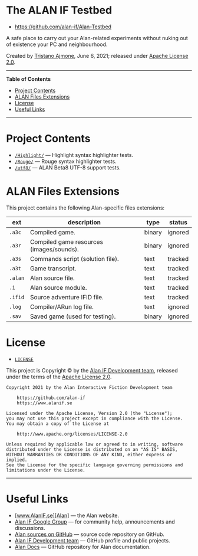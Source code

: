 # The ALAN IF Testbed

- https://github.com/alan-if/Alan-Testbed

A safe place to carry out your Alan-related experiments without nuking out of existence your PC and neighbourhood.

Created by [Tristano Ajmone], June 6, 2021; released under [Apache License 2.0].

-----

**Table of Contents**


<!-- MarkdownTOC autolink="true" bracket="round" autoanchor="false" lowercase="only_ascii" uri_encoding="true" levels="1,2,3,4" -->

- [Project Contents](#project-contents)
- [ALAN Files Extensions](#alan-files-extensions)
- [License](#license)
- [Useful Links](#useful-links)

<!-- /MarkdownTOC -->

-----

# Project Contents

- [`/Highlight/`](./Highlight/) — Highlight syntax highlighter tests.
- [`/Rouge/`](./Rouge/) — Rouge syntax highlighter tests.
- [`/utf8/`](./utf8/) — ALAN Beta8 UTF-8 support tests.


# ALAN Files Extensions

This project contains the following Alan-specific files extensions:

|   ext   |               description                |  type  |  status |
|---------|------------------------------------------|--------|---------|
| `.a3c`  | Compiled game.                           | binary | ignored |
| `.a3r`  | Compiled game resources (images/sounds). | binary | ignored |
| `.a3s`  | Commands script (solution file).         | text   | tracked |
| `.a3t`  | Game transcript.                         | text   | tracked |
| `.alan` | Alan source file.                        | text   | tracked |
| `.i`    | Alan source module.                      | text   | tracked |
| `.ifid` | Source adventure IFID file.              | text   | tracked |
| `.log`  | Compiler/ARun log file.                  | text   | ignored |
| `.sav`  | Saved game (used for testing).           | binary | ignored |


# License

- [`LICENSE`][LICENSE]

This project is Copyright © by the [Alan IF Development team], released under the terms of the [Apache License 2.0].

```
Copyright 2021 by the Alan Interactive Fiction Development team

    https://github.com/alan-if
    https://www.alanif.se

Licensed under the Apache License, Version 2.0 (the "License");
you may not use this project except in compliance with the License.
You may obtain a copy of the License at

    http://www.apache.org/licenses/LICENSE-2.0

Unless required by applicable law or agreed to in writing, software
distributed under the License is distributed on an "AS IS" BASIS,
WITHOUT WARRANTIES OR CONDITIONS OF ANY KIND, either express or implied.
See the License for the specific language governing permissions and
limitations under the License.
```

-------------------------------------------------------------------------------

# Useful Links

- [www.AlanIF.se][Alan] — the Alan website.
- [Alan IF Google Group] — for community help, announcements and discussions.
- [Alan sources on GitHub][Alan GitHub] — source code repository on GitHub.
- [Alan IF Development team] — GitHub profile and public projects.
- [Alan Docs] — GitHub repository for Alan documentation.

<!-----------------------------------------------------------------------------
                               REFERENCE LINKS
------------------------------------------------------------------------------>

[Apache License 2.0]: https://www.apache.org/licenses/LICENSE-2.0.html "Apache License 2.0 at www.apache.org"

<!-- ALAN -->

[Alan]: https://www.alanif.se/ "Visit the Alan website"
[Alan IF]: https://www.alanif.se/ "Visit the Alan website"
[Alan IF Google Group]: https://groups.google.com/g/alan-if/ "Visit the Alan IF discussions group on Google Groups"
[Alan GitHub]: https://github.com/alan-if/alan/ "Visit the Alan source repository on GitHub"
[Alan SDK]: https://www.alanif.se/download-alan-v3/development-kits "Go to the Alan SDK section of the Alan website"

[Artistic License 2.0]: https://opensource.org/licenses/Artistic-2.0

<!-- AlanIDE -->

[AlanIDE]: https://www.alanif.se/download-alan-v3/alanide "Go to the AlanIDE download page on Alan website"
[AlanIDE info page]: https://www.alanif.se/information/alanide/alanide-intro "View the AlanIDE information page on Alan website"
[Alan IDE Reference Guide]: https://github.com/alan-if/alan-docs/blob/master/ideguide/ideguide.pdf "Get the 'Alan IDE Reference Guide' (PDF format)"
[AlanIDE sources]: https://github.com/thoni56/alanide "Visit the AlanIDE source repository on GitHub"

<!-- Alan StdLib -->

[Alan Standard Library]: https://github.com/AnssiR66/AlanStdLib/ "Visit the official repository of the Alan Standard Library on GitHub"

<!-- misc Alan projects  -->

[Alan Bugs Testbed]: https://github.com/alan-if/alan-bugs-testbed "Visit the Alan Bugs Testbed project on GitHub"
[Alan Builder]: https://github.com/alan-if/Alan-Builder "Visit the Alan Builder project on GitHub"
[Alan Goodies]: https://github.com/alan-if/alan-goodies "Visit the Alan Goodies project on GitHub"
[Alan Italian]: https://github.com/tajmone/Alan3-Italian "Visit the Alan Italian project on GitHub"
[Alan Library v0.6.2]: https://github.com/alan-if/alan-goodies/tree/master/libs "View Alan Lib v0.6.2 at the 'Alan Goodies' project"
[Alan Repository Template]: https://github.com/alan-if/alan-repository-template "Visit the Alan Repository Template on GitHub"
[Alan StdLibLab]: https://github.com/tajmone/Alan-StdLibLab "Visit the Alan StdLibLab project on GitHub"
[Sublime Alan IF]: https://github.com/tajmone/sublime-alan-if "Visit the Sublime Alan IF project on GitHub"

<!-- Alan docs & tutorials -->

[Alan Docs]: https://github.com/alan-if/alan-docs "Visit the Alan Docs project on GitHub"
[The Alan Manual]: http://htmlpreview.github.io/?https://github.com/alan-if/alan-docs/blob/master/manual/manual.html "Live HTML preview of the Alan Manual"
[Alan Cookbook v2]: https://www.alanif.se/download-alan-v3/all-downloads/documentation/alan-cookbook-v2 "Go to the 'Alan Cookbook' download page on Alan website"

[The Alan Beginner's Guide]: http://htmlpreview.github.io/?https://github.com/alan-if/alan-docs/blob/master/alanguide/alanguide.html "Live HTML preview of the Alan Beginner's Guide"

[Samples & examples for Alan v3]: https://www.alanif.se/information/samples
[Alan by Examples]: https://github.com/alan-if/alan-by-examples "Visit the Alan by Examples project"

<!-- 3rd party tools & services -->

[Sublime Text 4]: https://www.sublimetext.com "Visit Sublime Text website"
[Travis CI]: https://travis-ci.com/ "Visit Travis CI website"

<!-- project files and folders -->

[LICENSE]: ./LICENSE "View full text of the Apache License 2.0"

<!-- people and organizations -->

[Alan IF Development team]: https://github.com/alan-if "Visit the Alan Interactive Fiction Development team organization on GitHub"

[Anssi Räisänen]: https://github.com/AnssiR66 "View Anssi Räisänen's GitHub profile"
[Tristano Ajmone]: https://github.com/tajmone "View Tristano Ajmone's GitHub profile"
[Thomas Nilefalk]: https://github.com/thoni56 "View Thomas Nilefalk's GitHub profile"

<!-- EOF -->

